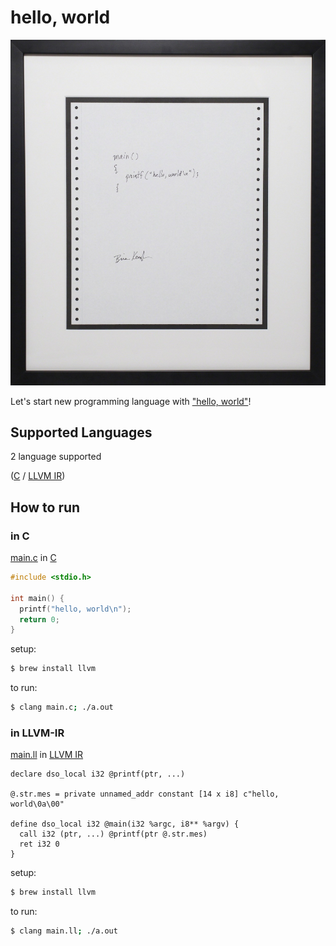 # hello, world

!["Hello, World!" program by Brian Kernighan (1978)](Hello_World_Brian_Kernighan_1978.jpg)

Let's start new programming language with ["hello, world"](https://en.wikipedia.org/wiki/%22Hello,_World!%22_program)!

## Supported Languages

2 language supported  

([C](#in-C) / [LLVM IR](#in-LLVM-IR))

## How to run

### in C

[main.c](main.c) in [C](https://en.wikipedia.org/wiki/C_(programming_language))
```c
#include <stdio.h>

int main() {
  printf("hello, world\n");
  return 0;
}
```

setup:
```bash
$ brew install llvm
```

to run:
```bash
$ clang main.c; ./a.out
```

### in LLVM-IR

[main.ll](main.ll) in [LLVM IR](https://llvm.org/docs/LangRef.html)
```
declare dso_local i32 @printf(ptr, ...)

@.str.mes = private unnamed_addr constant [14 x i8] c"hello, world\0a\00"

define dso_local i32 @main(i32 %argc, i8** %argv) {
  call i32 (ptr, ...) @printf(ptr @.str.mes)
  ret i32 0
}
```

setup:
```bash
$ brew install llvm
```

to run:
```bash
$ clang main.ll; ./a.out
```

